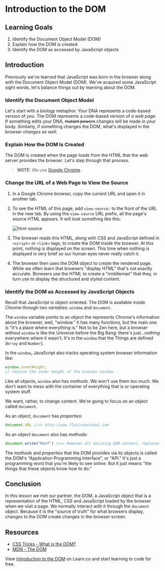 # Introduction to the DOM

## Learning Goals

1. Identify the Document Object Model (DOM)
2. Explain how the DOM is created
3. Identify the DOM as accessed by JavaScript objects

## Introduction

Previously we've learned that JavaScript was born in the browser along with
the Document Object Model (DOM). We've acquired some JavaScript sight words,
let's balance things out by learning about the DOM.

### Identify the Document Object Model

<!--Beware, GitHub doesn't render the line-through decoration. It might look
like a typographical / grammatical error below, but it isn't! -->

Let's start with a biology metaphor. Your DNA represents a code-based version of
_you_. The DOM represents a code-based version of _a web page_. If something edits
your DNA, <span style="text-decoration: line-through">mutant powers</span>
changes will be made in your body. Similarly, if something changes the DOM,
what's displayed in the browser _changes as well_.

### Explain How the DOM Is Created

The DOM is created when the page loads from the HTML that the web server
provides the browser. Let's step through that process.

> **NOTE**: We use [Google Chrome][chrome].

### Change the URL of a Web Page to View the Source

1. In a Google Chrome browser, copy the current URL and open it in another tab.

2. To see the HTML of this page, add `view-source:` to the front of the URL in
the new tab. By using the `view-source` URL prefix, all the page's source HTML
appears. It will look something like this:

   ![html-source](https://s3.amazonaws.com/learn-verified/html-javascript-lesson.png)

3. The browser reads this HTML, along with CSS and JavaScript defined in
   `<script>` or `<link>` tags, to create the DOM inside the browser. At this
   point, nothing is displayed on the screen. This time when nothing is
   displayed is very brief so our human eyes never really catch it.

4. The browser then uses the DOM object to create the rendered page. While we
   often learn that browsers "display HTML" that's not exactly accurate.
   Browsers use the HTML to create a "middleman" that they, in turn use to
   display the structured and styled content.

### Identify the DOM as Accessed by JavaScript Objects

Recall that JavaScript is object-oriented. The DOM is available inside Chrome
through two _variables_: `window` and `document`.

The `window` variable points to an _object_ the represents Chrome's information
about the browser, well, "window." It has many functions, but the main one is
"it's a place where everything is." Not to be Zen here, but a browser without
`window` is like the Universe before the Big Bang: there's just..._nothing_
everywhere where it wasn't. It's in the `window` that the Things are defined
(`Array` and `Number`).

In the `window`, JavaScript also tracks operating system browser information
like:

```javascript
window.innerHeight;
// returns the inner height of the browser window.
```

Like all objects, `window` also has _methods_.  We won't use them too much.
We don't want to mess with the container of everything that is or operating
system stuff.

We want, rather, to change content. We're going to focus on an object called
`document`.

As an _object_, `document` has _properties_:

```javascript
document.URL //=> http://www.flatironschool.com
```

As an _object_ `document` also has _methods_:

```javascript
document.write("Moof") //=> Removes all existing DOM content, replaces it with "Moof"
```

The _methods_ and _properties_ that the DOM provides via its objects is called
the DOM's "Application Programming Interface", or "API." It's just a programming
word that you're likely to see online. But it just means "the things that these
objects know how to do."


## Conclusion

In this lesson we met our partner, the DOM, a JavaScript object that is a
representation of the HTML, CSS and JavaScript loaded by the browser when we
visit a page. We normally interact with it through the `document` object.
Because it is the "source of truth" for what browsers display, changes to the
DOM create changes in the browser screen.

## Resources

- [CSS Tricks - What is the DOM?](https://css-tricks.com/dom/)
- [MDN - The DOM](https://developer.mozilla.org/en-US/docs/Web/API/Document_Object_Model/Introduction)

[chrome]: https://www.google.com/chrome/browser/desktop/index.html

<p class='util--hide'>View <a href='https://learn.co/lessons/fewpjs-introduction-to-the-dom-to-get-started'>Introduction to the DOM</a> on Learn.co and start learning to code for free.</p>
